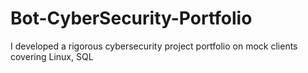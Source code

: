 # Bot-CyberSecurity-Portfolio
I  developed a rigorous cybersecurity project portfolio on mock clients covering Linux, SQL
